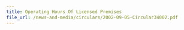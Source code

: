 ```yaml
---
title: Operating Hours Of Licensed Premises
file_url: /news-and-media/circulars/2002-09-05-Circular34002.pdf
---
```

